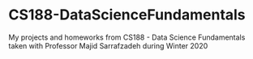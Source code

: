 # CS188-DataScienceFundamentals
My projects and homeworks from CS188 - Data Science Fundamentals taken with Professor Majid Sarrafzadeh during Winter 2020
